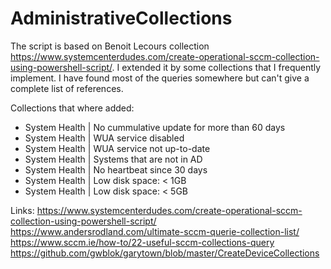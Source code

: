 # AdministrativeCollections
The script is based on Benoit Lecours collection https://www.systemcenterdudes.com/create-operational-sccm-collection-using-powershell-script/. I extended it by some collections that I frequently implement. I have found most of the queries somewhere but can't give a complete list of references.

Collections that where added:

- System Health | No cummulative update for more than 60 days
- System Health | WUA service disabled
- System Health | WUA service not up-to-date
- System Health | Systems that are not in AD
- System Health | No heartbeat since 30 days
- System Health | Low disk space: < 1GB
- System Health | Low disk space: < 5GB

Links:
https://www.systemcenterdudes.com/create-operational-sccm-collection-using-powershell-script/
https://www.andersrodland.com/ultimate-sccm-querie-collection-list/
https://www.sccm.ie/how-to/22-useful-sccm-collections-query
https://github.com/gwblok/garytown/blob/master/CreateDeviceCollections

